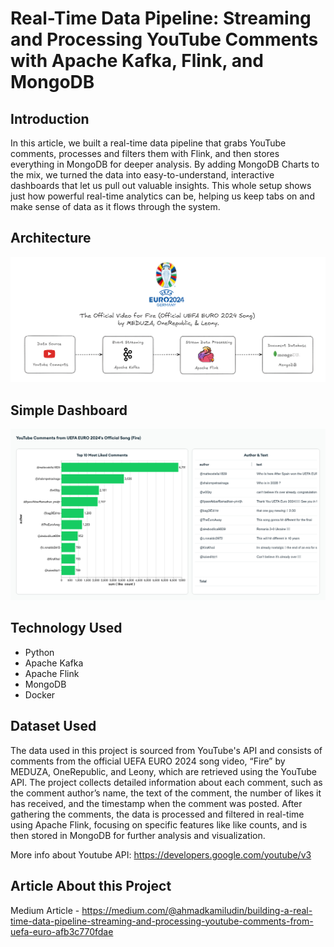 # Real-Time Data Pipeline: Streaming and Processing YouTube Comments with Apache Kafka, Flink, and MongoDB

## Introduction

In this article, we built a real-time data pipeline that grabs YouTube comments, processes and filters them with Flink, and then stores everything in MongoDB for deeper analysis. By adding MongoDB Charts to the mix, we turned the data into easy-to-understand, interactive dashboards that let us pull out valuable insights. This whole setup shows just how powerful real-time analytics can be, helping us keep tabs on and make sense of data as it flows through the system.

## Architecture 
<img src="Diagram.png">

## Simple Dashboard
<img src="Dashboard.png">

## Technology Used
- Python
- Apache Kafka
- Apache Flink
- MongoDB
- Docker

## Dataset Used
The data used in this project is sourced from YouTube's API and consists of comments from the official UEFA EURO 2024 song video, “Fire” by MEDUZA, OneRepublic, and Leony, which are retrieved using the YouTube API. The project collects detailed information about each comment, such as the comment author’s name, the text of the comment, the number of likes it has received, and the timestamp when the comment was posted. After gathering the comments, the data is processed and filtered in real-time using Apache Flink, focusing on specific features like like counts, and is then stored in MongoDB for further analysis and visualization.

More info about Youtube API:
https://developers.google.com/youtube/v3


## Article About this Project 
Medium Article - https://medium.com/@ahmadkamiludin/building-a-real-time-data-pipeline-streaming-and-processing-youtube-comments-from-uefa-euro-afb3c770fdae